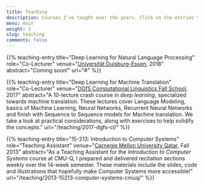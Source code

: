 ```yaml
---
title: Teaching
description: Courses I've taught over the years. Click on the entries to see more details and materials!
menu: main
weight: 3
slug: teaching
comments: false
---
```

{{% teaching-entry
	title="Deep Learning for Natural Language Processing"
	role="Co-Lecturer"
	venue="<a href='https://www.uni-due.de'>Universität Duisburg-Essen</a>, 2018"
	abstract="Coming soon!"
	url="#"
%}}

{{% teaching-entry
	title="Deep Learning for Machine Translation"
	role="Co-Lecturer"
	venue="<a href='http://cl-fallschool2017.phil.hhu.de'>DGfS Computational Linguistics Fall School</a>, 2017"
	abstract="A 10-lecture crash course in <i>deep learning</i>, specialized towards machine translation. These lectures cover Language Modeling, basics of Machine Learning, Neural Networks, Recurrent Neural Networks and finish with Sequence to Sequence models for Machine translation. We take a look at practical considerations, along with exercises to help solidify the concepts."
	url="/teaching/2017-dgfs-cl/"
%}}

{{% teaching-entry
	title="15-213: Introduction to Computer Systems"
	role="Teaching Assistant"
	venue="<a href='https://qatar.cmu.edu'>Carnegie Mellon University Qatar</a>, Fall 2013"
	abstract="As a Teaching Assistant for the <i>Introduction to Computer Systems</i> course at CMU-Q, I prepared and delivered recitation sections weekly over the 14-week semester. These materials include the slides, code and illustrations that hopefully make Computer Systems more accessible!"
	url="/teaching/2013-15213-computer-systems-cmuq/"
%}}